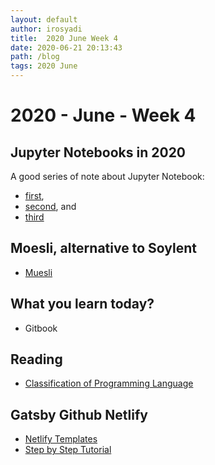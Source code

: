 ```yaml
---
layout: default
author: irosyadi
title:  2020 June Week 4
date: 2020-06-21 20:13:43
path: /blog
tags: 2020 June
---
```


# 2020 - June - Week 4

## Jupyter Notebooks in 2020

A good series of note about Jupyter Notebook:
- [first](https://ljvmiranda921.github.io/notebook/2020/03/06/jupyter-notebooks-in-2020/), 
- [second](https://ljvmiranda921.github.io/notebook/2020/03/16/jupyter-notebooks-in-2020-part-2/), and 
- [third](https://ljvmiranda921.github.io/notebook/2020/03/30/jupyter-notebooks-in-2020-part-3/) 

## Moesli, alternative to Soylent
- [Muesli](https://github.com/l29ah/muesli)

## What you learn today?
- Gitbook

## Reading
- [Classification of Programming Language](https://cs.lmu.edu/~ray/notes/pltypes/)

## Gatsby Github Netlify
- [Netlify Templates](https://github.com/netlify-templates/gatsby-starter-netlify-cms)
- [Step by Step Tutorial](https://www.netlify.com/blog/2016/02/24/a-step-by-step-guide-gatsby-on-netlify/)